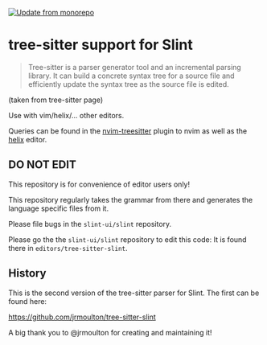 <!-- Copyright <C2><A9> SixtyFPS GmbH <info@slint.dev> ; SPDX-License-Identifier: GPL-3.0-only OR LicenseRef-Slint-Royalty-free-1.1 OR LicenseRef-Slint-commercial -->

[![Update from monorepo](https://github.com/slint-ui/tree-sitter-slint/actions/workflows/update_from_monorepo.yaml/badge.svg)](https://github.com/slint-ui/tree-sitter-slint/actions/workflows/update_from_monorepo.yaml)

# tree-sitter support for Slint

> Tree-sitter is a parser generator tool and an incremental parsing library. It
> can build a concrete syntax tree for a source file and efficiently update the
> syntax tree as the source file is edited.

(taken from tree-sitter page)

Use with vim/helix/... other editors.

Queries can be found in the [nvim-treesitter](https://github.com/nvim-treesitter/nvim-treesitter/pull/6027)
plugin to nvim as well as the [helix](https://github.com/helix-editor/helix/pull/9551) editor.

## DO NOT EDIT

This repository is for convenience of editor users only!

This repository regularly takes the grammar from there and generates the
language specific files from it.

Please file bugs in the `slint-ui/slint` repository.

Please go the the `slint-ui/slint` repository to edit this code: It is found
there in `editors/tree-sitter-slint`.

## History

This is the second version of the tree-sitter parser for Slint. The first can be found here:

https://github.com/jrmoulton/tree-sitter-slint

A big thank you to @jrmoulton for creating and maintaining it!
